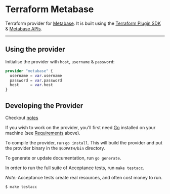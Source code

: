 # Terraform Metabase

Terraform provider for [Metabase](https://metabase.com/). It is built using the [Terraform Plugin SDK](https://github.com/hashicorp/terraform-plugin-sdk) & [Metabase APIs](https://metabase.com/docs/latest/api-documentation.html#permissions).

__________________
## Using the provider

Initialise the provider with `host`, `username` & `password`:

```tf
provider "metabase" {
  username = var.username
  password = var.password
  host     = var.host
}
```

## Developing the Provider
Checkout [notes](./development.md)

If you wish to work on the provider, you'll first need [Go](http://www.golang.org) installed on your machine (see [Requirements](#requirements) above).

To compile the provider, run `go install`. This will build the provider and put the provider binary in the `$GOPATH/bin` directory.

To generate or update documentation, run `go generate`.

In order to run the full suite of Acceptance tests, run `make testacc`.

*Note:* Acceptance tests create real resources, and often cost money to run.

```sh
$ make testacc
```
